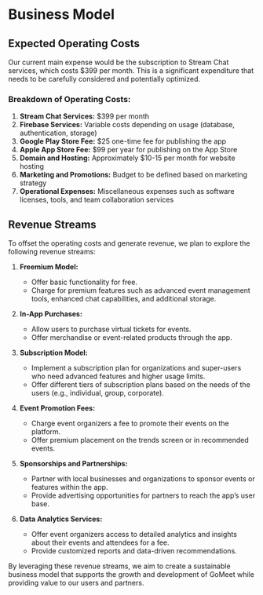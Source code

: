 # Business Model

<!--
*Expected operating Costs*

*Revenue Streams*
-->

## Expected Operating Costs

Our current main expense would be the subscription to Stream Chat services, which costs $399 per month. This is a significant expenditure that needs to be carefully considered and potentially optimized.

### Breakdown of Operating Costs:
1. **Stream Chat Services:** $399 per month
2. **Firebase Services:** Variable costs depending on usage (database, authentication, storage)
3. **Google Play Store Fee:** $25 one-time fee for publishing the app
4. **Apple App Store Fee:** $99 per year for publishing on the App Store
5. **Domain and Hosting:** Approximately $10-15 per month for website hosting
6. **Marketing and Promotions:** Budget to be defined based on marketing strategy
7. **Operational Expenses:** Miscellaneous expenses such as software licenses, tools, and team collaboration services

## Revenue Streams

To offset the operating costs and generate revenue, we plan to explore the following revenue streams:

1. **Freemium Model:**
   - Offer basic functionality for free.
   - Charge for premium features such as advanced event management tools, enhanced chat capabilities, and additional storage.

2. **In-App Purchases:**
   - Allow users to purchase virtual tickets for events.
   - Offer merchandise or event-related products through the app.

3. **Subscription Model:**
   - Implement a subscription plan for organizations and super-users who need advanced features and higher usage limits.
   - Offer different tiers of subscription plans based on the needs of the users (e.g., individual, group, corporate).

4. **Event Promotion Fees:**
   - Charge event organizers a fee to promote their events on the platform.
   - Offer premium placement on the trends screen or in recommended events.

5. **Sponsorships and Partnerships:**
   - Partner with local businesses and organizations to sponsor events or features within the app.
   - Provide advertising opportunities for partners to reach the app’s user base.

6. **Data Analytics Services:**
   - Offer event organizers access to detailed analytics and insights about their events and attendees for a fee.
   - Provide customized reports and data-driven recommendations.

By leveraging these revenue streams, we aim to create a sustainable business model that supports the growth and development of GoMeet while providing value to our users and partners.
